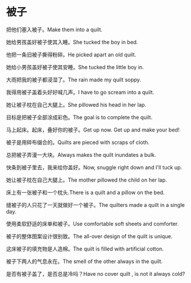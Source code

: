 # 被子

<p><span class="chinese">把他们塞入被子。</span><span class="english">Make them into a quilt.</span></p>

<p><span class="chinese">她给男孩盖好被子使其入睡。</span><span class="english">She tucked the boy in bed.</span></p>

<p><span class="chinese">他把一条旧被子撕得粉碎。</span><span class="english">He picked apart an old quilt.</span></p>

<p><span class="chinese">她给小男孩盖好被子使其安睡。</span><span class="english">She tucked the little boy in.</span></p>

<p><span class="chinese">大雨把我的被子都浸湿了。</span><span class="english">The rain made my quilt soppy.</span></p>

<p><span class="chinese">我得用被子盖着头好好喊几声。</span><span class="english">I have to go scream into a quilt.</span></p>

<p><span class="chinese">她让被子枕在自己大腿上。</span><span class="english">She pillowed his head in her lap.</span></p>

<p><span class="chinese">目标是把被子全部涂成彩色。</span><span class="english">The goal is to complete the quilt.</span></p>

<p><span class="chinese">马上起床。起床，叠好你的被子。</span><span class="english">Get up now. Get up and make your bed!</span></p>

<p><span class="chinese">被子是用碎布缀合的。</span><span class="english">Quilts are pieced with scraps of cloth.</span></p>

<p><span class="chinese">总把被子弄漫一大块。</span><span class="english">Always makes the quilt inundates a bulk.</span></p>

<p><span class="chinese">快条到被子里去，我来给你盖好。</span><span class="english">Now, snuggle right down and I'll tuck up.</span></p>

<p><span class="chinese">她让被子枕在自己大腿上。</span><span class="english">The mother pillowed the child on her lap.</span></p>

<p><span class="chinese">床上有一张被子和一个枕头.</span><span class="english">There is a quilt and a pillow on the bed.</span></p>

<p><span class="chinese">缝被子的人只花了一天就做好一个被子。</span><span class="english">The quilters made a quilt in a single day.</span></p>

<p><span class="chinese">使用柔软舒适的床单和被子。</span><span class="english">Use comfortable soft sheets and comforter.</span></p>

<p><span class="chinese">被子的整体图案设计很别致。</span><span class="english">The all-over design of the quilt is unique.</span></p>

<p><span class="chinese">这床被子的填充物是人造棉。</span><span class="english">The quilt is filled with artificial cotton.</span></p>

<p><span class="chinese">被子下两人的气息永在。</span><span class="english">The smell of the other always in the quilt.</span></p>

<p><span class="chinese">是否有被子盖了，是否总是冷吗？</span><span class="english">Have no cover quilt , is not it always cold?</span></p>

